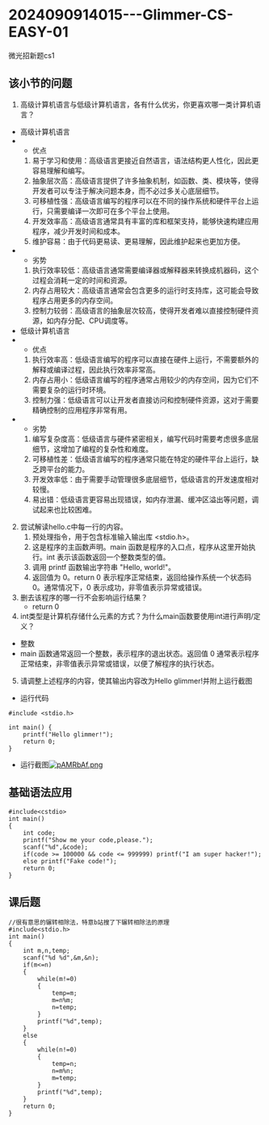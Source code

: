 # 2024090914015---Glimmer-CS-EASY-01
微光招新题cs1
## 该小节的问题
1. 高级计算机语言与低级计算机语言，各有什么优劣，你更喜欢哪一类计算机语言？
+ 高级计算机语言
+ +  优点
  1. 易于学习和使用：高级语言更接近自然语言，语法结构更人性化，因此更容易理解和编写。
  2. 抽象层次高：高级语言提供了许多抽象机制，如函数、类、模块等，使得开发者可以专注于解决问题本身，而不必过多关心底层细节。
  3. 可移植性强：高级语言编写的程序可以在不同的操作系统和硬件平台上运行，只需要编译一次即可在多个平台上使用。
  4. 开发效率高：高级语言通常具有丰富的库和框架支持，能够快速构建应用程序，减少开发时间和成本。
  5. 维护容易：由于代码更易读、更易理解，因此维护起来也更加方便。
+ + 劣势
  1. 执行效率较低：高级语言通常需要编译器或解释器来转换成机器码，这个过程会消耗一定的时间和资源。
  2. 内存占用较大：高级语言通常会包含更多的运行时支持库，这可能会导致程序占用更多的内存空间。
  3. 控制力较弱：高级语言的抽象层次较高，使得开发者难以直接控制硬件资源，如内存分配、CPU调度等。
+ 低级计算机语言
+ + 优点
  1. 执行效率高：低级语言编写的程序可以直接在硬件上运行，不需要额外的解释或编译过程，因此执行效率非常高。
  2. 内存占用小：低级语言编写的程序通常占用较少的内存空间，因为它们不需要复杂的运行时环境。
  3. 控制力强：低级语言可以让开发者直接访问和控制硬件资源，这对于需要精确控制的应用程序非常有用。
+ + 劣势
  1. 编写复杂度高：低级语言与硬件紧密相关，编写代码时需要考虑很多底层细节，这增加了编程的复杂性和难度。
  2. 可移植性差：低级语言编写的程序通常只能在特定的硬件平台上运行，缺乏跨平台的能力。
  3. 开发效率低：由于需要手动管理很多底层细节，低级语言的开发速度相对较慢。
  4. 易出错：低级语言更容易出现错误，如内存泄漏、缓冲区溢出等问题，调试起来也比较困难。
2. 尝试解读hello.c中每一行的内容。
   1. 预处理指令，用于包含标准输入输出库 <stdio.h>。
   2.  这是程序的主函数声明。main 函数是程序的入口点，程序从这里开始执行。int 表示该函数返回一个整数类型的值。
   3.  调用 printf 函数输出字符串 "Hello, world!"。
   4.  返回值为 0。return 0 表示程序正常结束，返回给操作系统一个状态码 0。通常情况下，0 表示成功，非零值表示异常或错误。
3. 删去该程序的哪一行不会影响运行结果？
   - return 0
4. int类型是计算机存储什么元素的方式？为什么main函数要使用int进行声明/定义？
+ 整数
+ main 函数通常返回一个整数，表示程序的退出状态。返回值 0 通常表示程序正常结束，非零值表示异常或错误，以便了解程序的执行状态。
5. 请调整上述程序的内容，使其输出内容改为Hello glimmer!并附上运行截图
+ 运行代码
```
#include <stdio.h>

int main() {
    printf("Hello glimmer!");
    return 0;
}
```
+ 运行截图[![pAMRbAf.png](https://s21.ax1x.com/2024/09/22/pAMRbAf.png)](https://imgse.com/i/pAMRbAf)
## 基础语法应用
```
#include<cstdio>
int main()
{
    int code;
	printf("Show me your code,please.");
    scanf("%d",&code);
    if(code >= 100000 && code <= 999999) printf("I am super hacker!");
    else printf("Fake code!");
    return 0;
}
```
## 课后题
```
//很有意思的辗转相除法，特意b站搜了下辗转相除法的原理
#include<stdio.h>
int main()
{
    int m,n,temp;
    scanf("%d %d",&m,&n);
    if(m<=n)
    {
        while(m!=0)
        {
            temp=m;
            m=n%m;
            n=temp;
        }
        printf("%d",temp);
    }
    else
    {
        while(n!=0)
        {
            temp=n;
            n=m%n;
            m=temp;
        }
        printf("%d",temp);
    }
    return 0;
}
```
